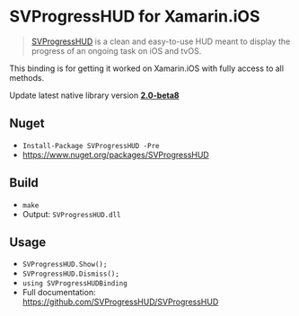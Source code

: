 # SVProgressHUD for Xamarin.iOS

> [SVProgressHUD](https://github.com/SVProgressHUD/SVProgressHUD) is a clean and easy-to-use HUD meant to display the progress of an ongoing task on iOS and tvOS. 

This binding is for getting it worked on Xamarin.iOS with fully access to all methods.

Update latest native library version [**2.0-beta8**](https://github.com/SVProgressHUD/SVProgressHUD/releases/tag/2.0-beta8)

## Nuget
* `Install-Package SVProgressHUD -Pre`
* <https://www.nuget.org/packages/SVProgressHUD>

## Build
* `make`
* Output: `SVProgressHUD.dll`

## Usage
* `SVProgressHUD.Show();`
* `SVProgressHUD.Dismiss();`
* `using SVProgressHUDBinding`
* Full documentation: <https://github.com/SVProgressHUD/SVProgressHUD>
